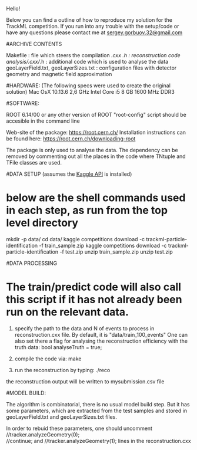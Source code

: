 Hello!

Below you can find a outline of how to reproduce my solution for the TrackML competition.
If you run into any trouble with the setup/code or have any questions please contact me at sergey.gorbuov.32@gmail.com

#ARCHIVE CONTENTS

Makefile            : file which steers the compilation
*.cxx *.h           : reconstruction code
analysis/*.cxx/*.h  : additional code which is used to analyse the data
geoLayerField.txt,
geoLayerSizes.txt   : configuration files with detector geometry and magnetic field approximation


#HARDWARE: (The following specs were used to create the original solution)
Mac OsX 10.13.6 
2,6 GHz Intel Core i5
8 GB 1600 MHz DDR3


#SOFTWARE:

ROOT 6.14/00 or any other version of ROOT 
"root-config" script should be accesible in the command line 

Web-site of the package: https://root.cern.ch/
Installation instructions can be found here: https://root.cern.ch/downloading-root

The package is only used to analyse the data. The dependency can be removed by commenting out 
all the places in the code where TNtuple and TFile classes are used.


#DATA SETUP (assumes the [Kaggle API](https://github.com/Kaggle/kaggle-api) is installed)
# below are the shell commands used in each step, as run from the top level directory

mkdir -p data/
cd data/
kaggle competitions download -c trackml-particle-identification -f train_sample.zip
kaggle competitions download -c trackml-particle-identification -f test.zip
unzip train_sample.zip
unzip test.zip

#DATA PROCESSING
# The train/predict code will also call this script if it has not already been run on the relevant data.

1. specify the path to the data and N of events to process in reconstruction.cxx file. 
By default, it is "data/train_100_events"
One can also set there a flag for analysing the reconstruction efficiency with the truth data:
bool analyseTruth = true;

2. compile the code via:
make

3. run the reconstruction by typing:
./reco

the reconstruction output will be written to mysubmission.csv file


#MODEL BUILD: 

The algorithm is combinatorial, there is no usual model build step. 
But it has some parameters, which are extracted from the test samples and stored in  
geoLayerField.txt and  geoLayerSizes.txt files. 

In order to rebuid these parameters, one should uncomment 
  //tracker.analyzeGeometry(0);    
  //continue;
and
  //tracker.analyzeGeometry(1);
lines in the reconstruction.cxx